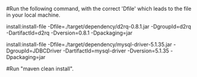 #Run the following command, with the correct 'Dfile' which leads to the file in your local machine.

install:install-file -Dfile=./target/dependency/d2rq-0.8.1.jar -DgroupId=d2rq -DartifactId=d2rq -Dversion=0.8.1 -Dpackaging=jar

install:install-file -Dfile=./target/dependency/mysql-driver-5.1.35.jar -DgroupId=JDBCDriver -DartifactId=mysql-driver -Dversion=5.1.35 -Dpackaging=jar

#Run "maven clean install".
